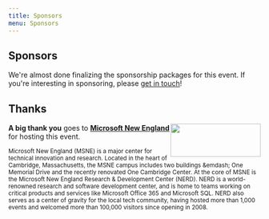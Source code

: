 ```yaml
---
title: Sponsors
menu: Sponsors
---
```


## Sponsors

We're almost done finalizing the sponsorship packages for this event. If you're interesting in sponsoring, please [get in touch](mailto:2015-boston-sponsorship@dynamicinfradays.org)!

## Thanks

<img src="http://microsoftnewengland.com/eventmanager/img/MSFT_logo_rgb_C-Gray_D.png" width="180" height="66" style="margin-left:auto;margin-right:auto;float:right">

**A big thank you** goes to **[Microsoft New England](http://microsoftnewengland.com/about)** for hosting this event.

<span style="font-size: smaller">Microsoft New England (MSNE) is a major center for technical innovation and research. Located in the heart of Cambridge, Massachusetts, the MSNE campus includes two buildings &emdash; One Memorial Drive and the recently renovated One Cambridge Center. At the core of MSNE is the Microsoft New England Research & Development Center (NERD). NERD is a world-renowned research and software development center, and is home to teams working on critical products and services like Microsoft Office 365 and Microsoft SQL. NERD also serves as a center of gravity for the local tech community, having hosted more than 1,000 events and welcomed more than 100,000 visitors since opening in 2008.</span>

